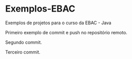 # Exemplos-EBAC
Exemplos de projetos para o curso da EBAC - Java
 
Primeiro exemplo de commit e push no repositório remoto. 

Segundo commit.

Terceiro commit.